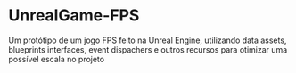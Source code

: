 # UnrealGame-FPS

Um protótipo de um jogo FPS feito na Unreal Engine, utilizando data assets, blueprints interfaces, event dispachers e outros recursos para otimizar uma possível escala no projeto
